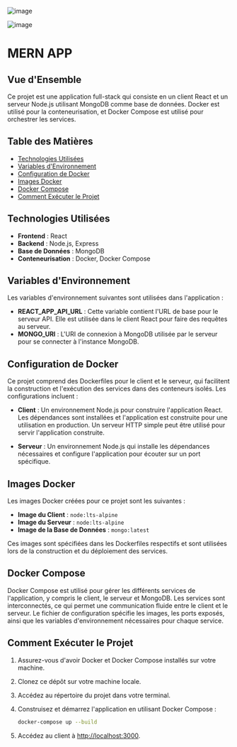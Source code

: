 ![image](https://github.com/user-attachments/assets/b610424d-5cb3-42fc-883a-43f576e1caec)


![image](https://github.com/user-attachments/assets/815b7061-7c79-43dd-ab28-0d27d061a3fe)





# MERN APP

## Vue d'Ensemble
Ce projet est une application full-stack qui consiste en un client React et un serveur Node.js utilisant MongoDB comme base de données. Docker est utilisé pour la conteneurisation, et Docker Compose est utilisé pour orchestrer les services.

## Table des Matières
- [Technologies Utilisées](#technologies-utilisées)
- [Variables d'Environnement](#variables-denvironnement)
- [Configuration de Docker](#configuration-de-docker)
- [Images Docker](#images-docker)
- [Docker Compose](#docker-compose)
- [Comment Exécuter le Projet](#comment-executer-le-projet)

## Technologies Utilisées
- **Frontend** : React
- **Backend** : Node.js, Express
- **Base de Données** : MongoDB
- **Conteneurisation** : Docker, Docker Compose

## Variables d'Environnement
Les variables d'environnement suivantes sont utilisées dans l'application :

- **REACT_APP_API_URL** : Cette variable contient l'URL de base pour le serveur API. Elle est utilisée dans le client React pour faire des requêtes au serveur.
- **MONGO_URI** : L'URI de connexion à MongoDB utilisée par le serveur pour se connecter à l'instance MongoDB.

## Configuration de Docker
Ce projet comprend des Dockerfiles pour le client et le serveur, qui facilitent la construction et l'exécution des services dans des conteneurs isolés. Les configurations incluent :

- **Client** : Un environnement Node.js pour construire l'application React. Les dépendances sont installées et l'application est construite pour une utilisation en production. Un serveur HTTP simple peut être utilisé pour servir l'application construite.
  
- **Serveur** : Un environnement Node.js qui installe les dépendances nécessaires et configure l'application pour écouter sur un port spécifique.

## Images Docker
Les images Docker créées pour ce projet sont les suivantes :

- **Image du Client** : `node:lts-alpine`
- **Image du Serveur** : `node:lts-alpine`
- **Image de la Base de Données** : `mongo:latest`

Ces images sont spécifiées dans les Dockerfiles respectifs et sont utilisées lors de la construction et du déploiement des services.

## Docker Compose
Docker Compose est utilisé pour gérer les différents services de l'application, y compris le client, le serveur et MongoDB. Les services sont interconnectés, ce qui permet une communication fluide entre le client et le serveur. Le fichier de configuration spécifie les images, les ports exposés, ainsi que les variables d'environnement nécessaires pour chaque service.

## Comment Exécuter le Projet
1. Assurez-vous d'avoir Docker et Docker Compose installés sur votre machine.
2. Clonez ce dépôt sur votre machine locale.
3. Accédez au répertoire du projet dans votre terminal.
4. Construisez et démarrez l'application en utilisant Docker Compose :

   ```bash
   docker-compose up --build
   ```

5. Accédez au client à [http://localhost:3000](http://localhost:3000).

